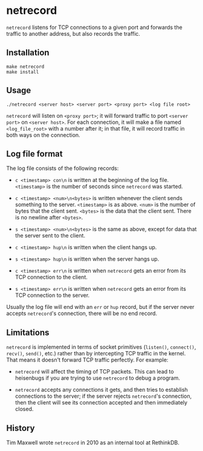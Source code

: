 netrecord
=========

`netrecord` listens for TCP connections to a given port and forwards the traffic
to another address, but also records the traffic.

Installation
------------

    make netrecord
    make install

Usage
-----

    ./netrecord <server host> <server port> <proxy port> <log file root>

`netrecord` will listen on `<proxy port>`; it will forward traffic to
port `<server port>` on `<server host>`. For each connection, it will make a
file named `<log_file_root>` with a number after it; in that file, it will
record traffic in both ways on the connection.

Log file format
---------------

The log file consists of the following records:

* `c <timestamp> con\n` is written at the beginning of the log file.
    `<timestamp>` is the number of seconds since `netrecord` was started.

* `c <timestamp> <num>\n<bytes>` is written whenever the client sends something
    to the server. `<timestamp>` is as above. `<num>` is the number of bytes
    that the client sent. `<bytes>` is the data that the client sent. There is
    no newline after `<bytes>`. 

* `s <timestamp> <num>\n<bytes>` is the same as above, except for data that the
    server sent to the client.

* `c <timestamp> hup\n` is written when the client hangs up.

* `s <timestamp> hup\n` is written when the server hangs up.

* `c <timestamp> err\n` is written when `netrecord` gets an error from its TCP
    connection to the client.

* `s <timestamp> err\n` is written when `netrecord` gets an error from its TCP
    connection to the server.

Usually the log file will end with an `err` or `hup` record, but if the server
never accepts `netrecord`'s connection, there will be no end record.

Limitations
-----------

`netrecord` is implemented in terms of socket primitives (`listen()`,
`connect()`, `recv()`, `send()`, etc.) rather than by intercepting TCP traffic
in the kernel. That means it doesn't forward TCP traffic perfectly. For example:

* `netrecord` will affect the timing of TCP packets. This can lead to heisenbugs
    if you are trying to use `netrecord` to debug a program.

* `netrecord` accepts any connections it gets, and then tries to establish
    connections to the server; if the server rejects `netrecord`'s connection,
    then the client will see its connection accepted and then immediately
    closed.

History
-------

Tim Maxwell wrote `netrecord` in 2010 as an internal tool at RethinkDB.